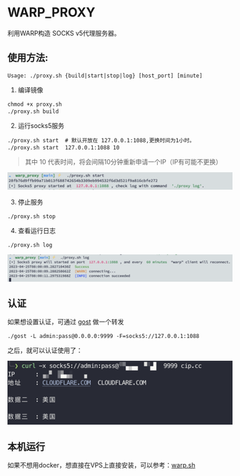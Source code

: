 # WARP_PROXY
利用WARP构造 SOCKS v5代理服务器。

## 使用方法:
```
Usage: ./proxy.sh {build|start|stop|log} [host_port] [minute]
```

1. 编译镜像
```
chmod +x proxy.sh
./proxy.sh build
```


2. 运行socks5服务
```
./proxy.sh start  # 默认开放在 127.0.0.1:1088,更换时间为1小时。
./proxy.sh start  127.0.0.1:1088 10  
```

>其中 10 代表时间，将会间隔10分钟重新申请一个IP（IP有可能不更换）

![](assets/20230425160021.png)

3. 停止服务
```
./proxy.sh stop
```

4. 查看运行日志
```
./proxy.sh log
```
![](assets/20230425160041.png)

## 认证
如果想设置认证，可通过 [gost](https://github.com/ginuerzh/gost) 做一个转发
```
./gost -L admin:pass@0.0.0.0:9999 -F=socks5://127.0.0.1:1088
```

之后，就可以认证使用了：

![](assets/20230425160659.png)


## 本机运行

如果不想用docker，想直接在VPS上直接安装，可以参考：[warp.sh](https://github.com/P3TERX/warp.sh)